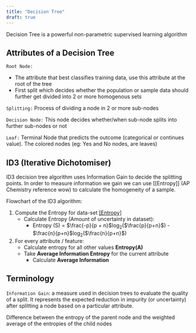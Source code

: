 ```yaml
---
title: "Decision Tree"
draft: true
---
```


Decision Tree is a powerful non-parametric supervised learning algorithm

## Attributes of a Decision Tree

`Root Node:`
- The attribute that best classifies training data, use this attribute at the root of the tree
- First split which decides whether the population or sample data should further get divided into 2 or more homogenous sets

`Splitting:` Process of dividing a node in 2 or more sub-nodes

`Decision Node:` This node decides whether/when sub-node splits into further sub-nodes or not

`Leaf:` Terminal Node that predicts the outcome (categorical or continues value). The colored nodes (eg: Yes and No nodes, are leaves)


## ID3 (Iterative Dichotomiser)

ID3 decision tree algorithm uses Information Gain to decide the splitting points. In order to measure information we gain we can use [[Entropy]] (AP Chemistry reference wow) to calculate the homogeneity of a sample.

Flowchart of the ID3 algorithm:

1. Compute the Entropy for data-set [[Entropy]](s)
	- Calculate Entropy (Amount of uncertainty in dataset):
		- Entropy (S) = $\frac{-p}{p + n}$log$_2$($\frac{p}{p+n}$) - $\frac{n}{p+n}$log$_2$($\frac{n}{p+n}$)
2. For every attribute / feature:
	- Calculate entropy for all other values **Entropy(A)**
	- Take **Average Information Entropy** for the current attribute
		- Calculate **Average Information**

## Terminology

`Information Gain`: a measure used in decision trees to evaluate the quality of a split. It represents the expected reduction in impurity (or uncertainty) after splitting a node based on a particular attribute.

Difference between the entropy of the parent node and the weighted average of the entropies of the child nodes